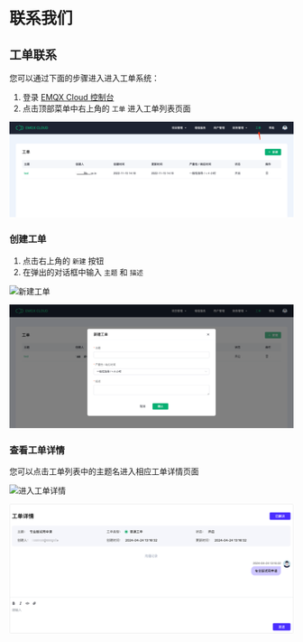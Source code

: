 # 联系我们

## 工单联系

您可以通过下面的步骤进入进入工单系统：

1. 登录 [EMQX Cloud 控制台](https://cloud.emqx.com/console/)
2. 点击顶部菜单中右上角的 `工单` 进入工单列表页面

![工单列表](./_assets/tickets.png)

### 创建工单

1. 点击右上角的 `新建` 按钮
2. 在弹出的对话框中输入 `主题` 和 `描述`

![新建工单](./_assets/tickets_new.png)

![填写工单](./_assets/tickets_form.png)

### 查看工单详情

您可以点击工单列表中的主题名进入相应工单详情页面

![进入工单详情](./_assets/tickets_link_details.png)

![工单详情](./_assets/tickets_details.png)
